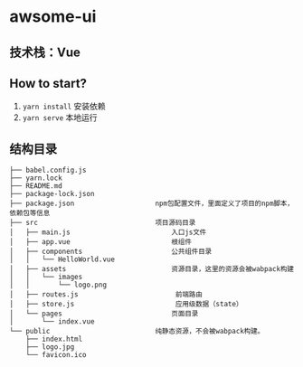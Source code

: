 # awsome-ui

## 技术栈：Vue

## How to start?

1.  `yarn install` 安装依赖
2.  `yarn serve` 本地运行

## 结构目录

    ├── babel.config.js 
    ├── yarn.lock
    ├── README.md                   
    ├── package-lock.json
    ├── package.json                    npm包配置文件，里面定义了项目的npm脚本，依赖包等信息
    ├── src                             项目源码目录    
    │   ├── main.js                         入口js文件
    │   ├── app.vue                         根组件
    │   ├── components                      公共组件目录
    │   │   └── HelloWorld.vue
    │   ├── assets                          资源目录，这里的资源会被wabpack构建
    │   │   └── images
    │   │       └── logo.png
    │   ├── routes.js                        前端路由
    │   ├── store.js                         应用级数据（state）
    │   └── pages                           页面目录
    │       └── index.vue
    └── public                          纯静态资源，不会被wabpack构建。
        ├── index.html
        ├── logo.jpg                         
        └── favicon.ico   
